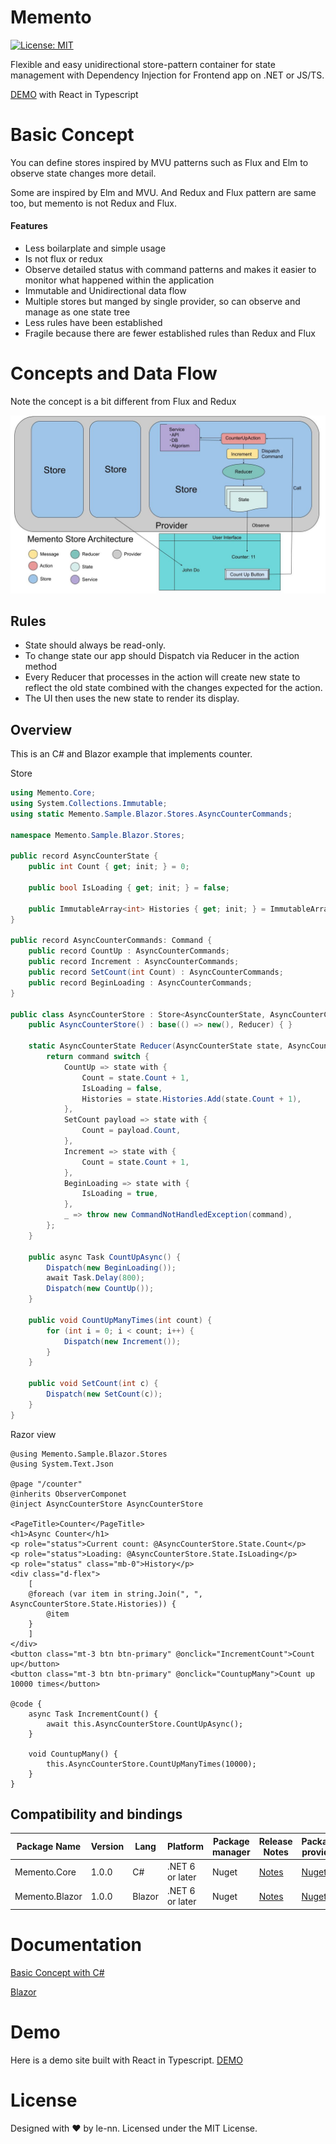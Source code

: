 # Memento

[![License: MIT](https://img.shields.io/badge/License-MIT-yellow.svg)](https://opensource.org/licenses/MIT)

Flexible and easy unidirectional store-pattern container for state management with Dependency Injection for Frontend app on .NET or JS/TS.

[DEMO](https://le-nn.github.io/memento/) with React in Typescript

# Basic Concept

You can define stores inspired by MVU patterns such as Flux and Elm to observe state changes more detail.

Some are inspired by Elm and MVU.
And Redux and Flux pattern are same too, but memento is not Redux and Flux.

#### Features

* Less boilarplate and simple usage 
* Is not flux or redux
* Observe detailed status with command patterns and makes it easier to monitor what happened within the application 
* Immutable and Unidirectional data flow
* Multiple stores but manged by single provider, so can observe and manage as one state tree
* Less rules have been established
* Fragile because there are fewer established rules than Redux and Flux

# Concepts and Data Flow

Note the concept is a bit different from Flux and Redux

<img width="800px" src="./Architecture.jpg"/>

## Rules

* State should always be read-only.
* To change state our app should Dispatch via Reducer in the action method
* Every Reducer that processes in the action will create new state to reflect the old state combined with the changes expected for the action.
* The UI then uses the new state to render its display.

## Overview

This is an C# and Blazor example that implements counter.

Store 
```csharp
using Memento.Core;
using System.Collections.Immutable;
using static Memento.Sample.Blazor.Stores.AsyncCounterCommands;

namespace Memento.Sample.Blazor.Stores;

public record AsyncCounterState {
    public int Count { get; init; } = 0;

    public bool IsLoading { get; init; } = false;

    public ImmutableArray<int> Histories { get; init; } = ImmutableArray.Create<int>();
}

public record AsyncCounterCommands: Command {
    public record CountUp : AsyncCounterCommands;
    public record Increment : AsyncCounterCommands;
    public record SetCount(int Count) : AsyncCounterCommands;
    public record BeginLoading : AsyncCounterCommands;
}

public class AsyncCounterStore : Store<AsyncCounterState, AsyncCounterCommands> {
    public AsyncCounterStore() : base(() => new(), Reducer) { }

    static AsyncCounterState Reducer(AsyncCounterState state, AsyncCounterCommands command) {
        return command switch {
            CountUp => state with {
                Count = state.Count + 1,
                IsLoading = false,
                Histories = state.Histories.Add(state.Count + 1),
            },
            SetCount payload => state with {
                Count = payload.Count,
            },
            Increment => state with {
                Count = state.Count + 1,
            },
            BeginLoading => state with {
                IsLoading = true,
            },
            _ => throw new CommandNotHandledException(command),
        };
    }

    public async Task CountUpAsync() {
        Dispatch(new BeginLoading());
        await Task.Delay(800);
        Dispatch(new CountUp());
    }

    public void CountUpManyTimes(int count) {
        for (int i = 0; i < count; i++) {
            Dispatch(new Increment());
        }
    }

    public void SetCount(int c) {
        Dispatch(new SetCount(c));
    }
}

```

Razor view
```razor
@using Memento.Sample.Blazor.Stores
@using System.Text.Json

@page "/counter"
@inherits ObserverComponet
@inject AsyncCounterStore AsyncCounterStore

<PageTitle>Counter</PageTitle>
<h1>Async Counter</h1>
<p role="status">Current count: @AsyncCounterStore.State.Count</p>
<p role="status">Loading: @AsyncCounterStore.State.IsLoading</p>
<p role="status" class="mb-0">History</p>
<div class="d-flex">
    [
    @foreach (var item in string.Join(", ", AsyncCounterStore.State.Histories)) {
        @item
    }
    ]
</div>
<button class="mt-3 btn btn-primary" @onclick="IncrementCount">Count up</button>
<button class="mt-3 btn btn-primary" @onclick="CountupMany">Count up 10000 times</button>

@code {
    async Task IncrementCount() {
        await this.AsyncCounterStore.CountUpAsync();
    }

    void CountupMany() {
        this.AsyncCounterStore.CountUpManyTimes(10000);
    }
}

```

## Compatibility and bindings

| Package Name    | Version | Lang       | Platform            | Package manager | Release Notes                      | Package provider                                       |
| --------------- | ------- | ---------- | ------------------- | --------------- | ---------------------------------- | ------------------------------------------------------ |
| Memento.Core    | 1.0.0   | C#         | .NET 6 or later     | Nuget           | [Notes](./release-notes.dotnet.md) | [Nuget](https://www.nuget.org/packages/Memento.Core)   |
| Memento.Blazor  | 1.0.0   | Blazor     | .NET 6 or later     | Nuget           | [Notes](./release-notes.dotnet.md) | [Nuget](https://www.nuget.org/packages/Memento.Blazor) |

# Documentation

[Basic Concept with C#](./docs/Tutorial.cs.md)

[Blazor](./docs/Blazor/GettingStandard.md)

# Demo

Here is a demo site built with React in Typescript.
[DEMO](https://le-nn.github.io/memento/)


# License
Designed with ♥ by le-nn. Licensed under the MIT License.
